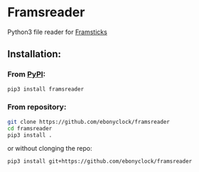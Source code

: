 # Framsreader
Python3 file reader for [Framsticks](http://www.framsticks.com/)

## Installation:

### From [PyPI](https://pypi.python.org/pypi):
```bash
pip3 install framsreader
```
### From repository:
```bash
git clone https://github.com/ebonyclock/framsreader
cd framsreader
pip3 install .
```
or without clonging the repo:
```bash
pip3 install git+https://github.com/ebonyclock/framsreader

```

